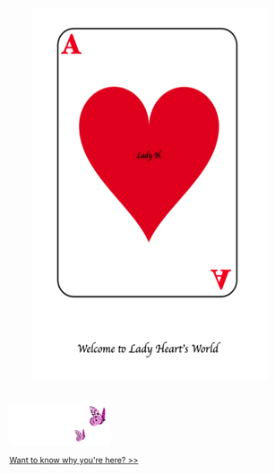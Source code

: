 <p align="center">
<img src="https://github.com/lady-h-world/My_Garden/blob/main/images/cover/welcome.png" width="420" height="666" />
</p>

#

<p align="left">
<img src="https://github.com/lady-h-world/My_Garden/blob/main/images/follow_us.png" width="180" height="75" />
</p>

[Want to know why you're here? >>][1]


[1]:https://github.com/lady-h-world/My_Garden/blob/main/reading_pages/cover/why_you_are_here.md

